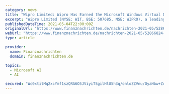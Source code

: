 ```yaml
---
category: news
title: "Wipro Limited: Wipro Has Earned the Microsoft Windows Virtual Desktop Advanced Specialization"
excerpt: "Wipro Limited (NYSE: WIT, BSE: 507685, NSE: WIPRO), a leading global information technology, consulting and business process services company, today said it has earned the Microsoft Windows Virtual De"
publishedDateTime: 2021-05-04T22:00:00Z
originalUrl: "https://www.finanznachrichten.de/nachrichten-2021-05/52866824-wipro-limited-wipro-has-earned-the-microsoft-windows-virtual-desktop-advanced-specialization-004.htm"
webUrl: "https://www.finanznachrichten.de/nachrichten-2021-05/52866824-wipro-limited-wipro-has-earned-the-microsoft-windows-virtual-desktop-advanced-specialization-004.htm"
type: article

provider:
  name: Finanznachrichten
  domain: finanznachrichten.de

topics:
  - Microsoft AI
  - AI

secured: "Wc0xtitMq2xcYmf1szQRA6O5JViyiTSgilHlU5h3q/onloZZVnu/OyaHbw+ZumAajXxOEY9zpJ2VL2MIMZc1zgkB57BpbHd0Y8yrOE/lLOcrrA3C/2vXTjGzsq16RUqyrS6RE+j8oXSOHonwwkUU5C5wR5PkgaNbACIisup2xahCFJScF5o/AuvFc+cOfNDB64dBtRZ91JCs1RG1WmHvAjuXEYJCdE8kKYXQVOOPCt8rfxrxlhS1dvnl7d0o8Ux9F+pIkjEQdOY+N7bi2ymtsme1AtxZIzk7zgMx1zw9bdMzMZOQXFLuMejmytlqmJ9d6vclxOUv6PkHpTUKcjHrvoZSgVw77uOTHrWLhQN90+s=;7fb9R9k2CKK8jKMXl6Y/5Q=="
---
```


